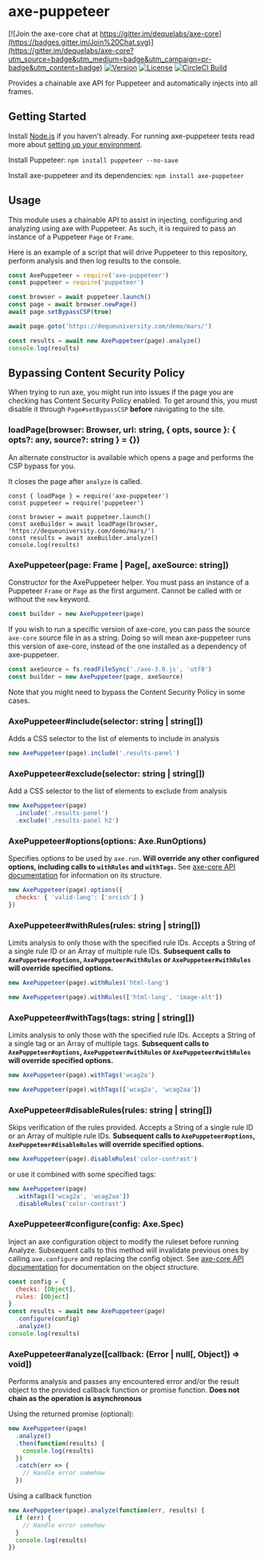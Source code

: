# axe-puppeteer

[![Join the axe-core chat at https://gitter.im/dequelabs/axe-core](https://badges.gitter.im/Join%20Chat.svg)](https://gitter.im/dequelabs/axe-core?utm_source=badge&utm_medium=badge&utm_campaign=pr-badge&utm_content=badge)
[![Version](https://img.shields.io/npm/v/axe-puppeteer.svg)](https://www.npmjs.com/package/axe-puppeteer)
[![License](https://img.shields.io/npm/l/axe-puppeteer.svg)](LICENSE)
[![CircleCI Build](https://circleci.com/gh/dequelabs/axe-puppeteer/tree/master.svg?style=svg)](https://circleci.com/gh/dequelabs/axe-puppeteer/tree/master)

Provides a chainable axe API for Puppeteer and automatically injects into all frames.

## Getting Started

Install [Node.js](https://docs.npmjs.com/getting-started/installing-node) if you haven't already. For running axe-puppeteer tests read more about [setting up your environment](CONTRIBUTING.md).

Install Puppeteer: `npm install puppeteer --no-save`

Install axe-puppeteer and its dependencies: `npm install axe-puppeteer`

## Usage

This module uses a chainable API to assist in injecting, configuring and analyzing using axe with Puppeteer. As such, it is required to pass an instance of a Puppeteer `Page` or `Frame`.

Here is an example of a script that will drive Puppeteer to this repository, perform analysis and then log results to the console.

```javascript
const AxePuppeteer = require('axe-puppeteer')
const puppeteer = require('puppeteer')

const browser = await puppeteer.launch()
const page = await browser.newPage()
await page.setBypassCSP(true)

await page.goto('https://dequeuniversity.com/demo/mars/')

const results = await new AxePuppeteer(page).analyze()
console.log(results)
```

## Bypassing Content Security Policy

When trying to run axe, you might run into issues if the page you are checking has Content Security Policy enabled. To get around this, you must disable it through `Page#setBypassCSP` **before** navigating to the site.

### loadPage(browser: Browser, url: string, { opts, source }: { opts?: any, source?: string } = {})

An alternate constructor is available which opens a page and performs the CSP bypass for you.

It closes the page after `analyze` is called.

```
const { loadPage } = require('axe-puppeteer')
const puppeteer = require('puppeteer')

const browser = await puppeteer.launch()
const axeBuilder = await loadPage(browser, 'https://dequeuniversity.com/demo/mars/')
const results = await axeBuilder.analyze()
console.log(results)
```

### AxePuppeteer(page: Frame | Page[, axeSource: string])

Constructor for the AxePuppeteer helper.
You must pass an instance of a Puppeteer `Frame` or `Page` as the first argument. Cannot be called with or without the `new` keyword.

```javascript
const builder = new AxePuppeteer(page)
```

If you wish to run a specific version of axe-core, you can pass the source `axe-core` source file in as a string. Doing so will mean axe-puppeteer runs this version of axe-core, instead of the one installed as a dependency of axe-puppeteer.

```javascript
const axeSource = fs.readFileSync('./axe-3.0.js', 'utf8')
const builder = new AxePuppeteer(page, axeSource)
```

Note that you might need to bypass the Content Security Policy in some cases.

### AxePuppeteer#include(selector: string | string[])

Adds a CSS selector to the list of elements to include in analysis

```javascript
new AxePuppeteer(page).include('.results-panel')
```

### AxePuppeteer#exclude(selector: string | string[])

Add a CSS selector to the list of elements to exclude from analysis

```javascript
new AxePuppeteer(page)
  .include('.results-panel')
  .exclude('.results-panel h2')
```

### AxePuppeteer#options(options: Axe.RunOptions)

Specifies options to be used by `axe.run`. **Will override any other configured options, including calls to `withRules` and `withTags`.**
See [axe-core API documentation](https://github.com/dequelabs/axe-core/blob/master/doc/API.md)
for information on its structure.

```javascript
new AxePuppeteer(page).options({
  checks: { 'valid-lang': ['orcish'] }
})
```

### AxePuppeteer#withRules(rules: string | string[])

Limits analysis to only those with the specified rule IDs. Accepts a String of a single rule ID or an Array of multiple rule IDs. **Subsequent calls to `AxePuppeteer#options`, `AxePuppeteer#withRules` or `AxePuppeteer#withRules` will override specified options.**

```javascript
new AxePuppeteer(page).withRules('html-lang')
```

```javascript
new AxePuppeteer(page).withRules(['html-lang', 'image-alt'])
```

### AxePuppeteer#withTags(tags: string | string[])

Limits analysis to only those with the specified rule IDs. Accepts a String of a single tag or an Array of multiple tags. **Subsequent calls to `AxePuppeteer#options`, `AxePuppeteer#withRules` or `AxePuppeteer#withRules` will override specified options.**

```javascript
new AxePuppeteer(page).withTags('wcag2a')
```

```javascript
new AxePuppeteer(page).withTags(['wcag2a', 'wcag2aa'])
```

### AxePuppeteer#disableRules(rules: string | string[])

Skips verification of the rules provided. Accepts a String of a single rule ID or an Array of multiple rule IDs. **Subsequent calls to `AxePuppeteer#options`, `AxePuppeteer#disableRules` will override specified options.**

```javascript
new AxePuppeteer(page).disableRules('color-contrast')
```

or use it combined with some specified tags:

```javascript
new AxePuppeteer(page)
  .withTags(['wcag2a', 'wcag2aa'])
  .disableRules('color-contrast')
```

### AxePuppeteer#configure(config: Axe.Spec)

Inject an axe configuration object to modify the ruleset before running Analyze. Subsequent calls to this method will invalidate previous ones by calling `axe.configure` and replacing the config object. See [axe-core API documentation](https://github.com/dequelabs/axe-core/blob/master/doc/API.md#api-name-axeconfigure) for documentation on the object structure.

```javascript
const config = {
  checks: [Object],
  rules: [Object]
}
const results = await new AxePuppeteer(page)
  .configure(config)
  .analyze()
console.log(results)
```

### AxePuppeteer#analyze([callback: (Error | null[, Object]) => void])

Performs analysis and passes any encountered error and/or the result object to the provided callback function or promise function. **Does not chain as the operation is asynchronous**

Using the returned promise (optional):

```javascript
new AxePuppeteer(page)
  .analyze()
  .then(function(results) {
    console.log(results)
  })
  .catch(err => {
    // Handle error somehow
  })
```

Using a callback function

```javascript
new AxePuppeteer(page).analyze(function(err, results) {
  if (err) {
    // Handle error somehow
  }
  console.log(results)
})
```
